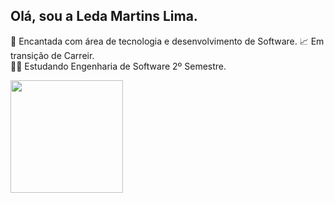 ## Olá, sou a Leda Martins Lima.
🤩 Encantada com área de tecnologia e desenvolvimento de Software.
📈 Em transição de Carreir.<br>
👩‍🎓 Estudando  Engenharia de Software  2º Semestre.
<div>
    <img height="180cm" src=" https://github.com/alexandresanlim/Badges4-README.md-Profile https://dev.to/envoy_/150-badges-for-github-pnk">
    </di>
